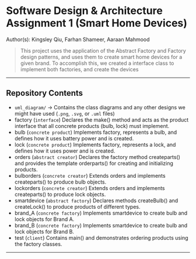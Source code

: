 # Software Design & Architecture Assignment 1 (Smart Home Devices)

Author(s): Kingsley Qiu, Farhan Shameer, Aaraan Mahmood

> This project uses the application of the Abstract Factory and Factory design patterns, and uses them to create smart home devices for a given brand.
> To accomplish this, we created a interface class to implement both factories, and create the devices

---

## Repository Contents

- `uml_diagram/` -> Contains the class diagrams and any other designs we might have used (`.png`, `.svg`, or `.uml` files)
- factory (`interface`) Declares the make() method and acts as the product interface that all concrete products (bulb, lock) must implement.
- bulb (`concrete product`) Implements factory, represents a bulb, and defines how it uses battery power and is created.
- lock (`concrete product`) Implements factory, represents a lock, and defines how it uses power and is created.
- orders (`abstract creator`) Declares the factory method createparts() and provides the template orderparts() for creating and initializing products.
- bulborders (`concrete creator`) Extends orders and implements createparts() to produce bulb objects.
- lockorders (`concrete creator`) Extends orders and implements createparts() to produce lock objects.
- smartdevice (`abstract factory`) Declares methods createBulb() and createLock() to produce products of different types.
- brand_A (`concrete factory`) Implements smartdevice to create bulb and lock objects for Brand A.
- brand_B (`concrete factory`) Implements smartdevice to create bulb and lock objects for Brand B.
- test (`client`) Contains main() and demonstrates ordering products using the factory classes.
---

